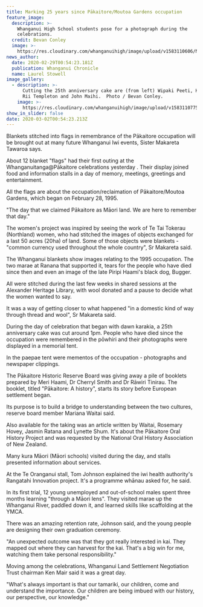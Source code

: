 ```yaml
---
title: Marking 25 years since Pākaitore/Moutoa Gardens occupation
feature_image:
  description: >-
    Whanganui High School students pose for a photograph during the
    celebrations. 
  credit: Bevan Conley
  image: >-
    https://res.cloudinary.com/whanganuihigh/image/upload/v1583110606/News/Pakaitore_day_WHS_students._Chron_29.2.20.jpg
news_author:
  date: 2020-02-29T00:54:23.181Z
  publication: Whanganui Chronicle
  name: Laurel Stowell
image_gallery:
  - description: >-
      Cutting the 25th anniversary cake are (from left) Wipaki Peeti, Ken Mair,
      Rii Templeton and John Maihi.  Photo / Bevan Conley.
    image: >-
      https://res.cloudinary.com/whanganuihigh/image/upload/v1583110775/News/Pakaitore_day_Ken_Mairs._Chron_29.2.20.jpg
show_in_slider: false
date: 2020-03-02T00:54:23.213Z
---
```

Blankets stitched into flags in remembrance of the Pākaitore occupation will be brought out at many future Whanganui Iwi events, Sister Makareta Tawaroa says.

About 12 blanket "flags" had their first outing at the Whanganuitanga@Pākaitore celebrations yesterday . Their display joined food and information stalls in a day of memory, meetings, greetings and entertainment.

All the flags are about the occupation/reclaimation of Pākaitore/Moutoa Gardens, which began on February 28, 1995.

"The day that we claimed Pākaitore as Māori land. We are here to remember that day."

The women's project was inspired by seeing the work of Te Tai Tokerau (Northland) women, who had stitched the images of objects exchanged for a last 50 acres (20ha) of land. Some of those objects were blankets - "common currency used throughout the whole country", Sr Makareta said.

The Whanganui blankets show images relating to the 1995 occupation. The two marae at Ranana that supported it, tears for the people who have died since then and even an image of the late Piripi Haami's black dog, Bugger.

All were stitched during the last few weeks in shared sessions at the Alexander Heritage Library, with wool donated and a pause to decide what the women wanted to say.

It was a way of getting closer to what happened "in a domestic kind of way through thread and wool", Sr Makareta said.

During the day of celebration that began with dawn karakia, a 25th anniversary cake was cut around 1pm. People who have died since the occupation were remembered in the pōwhiri and their photographs were displayed in a memorial tent.

In the paepae tent were mementos of the occupation - photographs and newspaper clippings.

The Pākaitore Historic Reserve Board was giving away a pile of booklets prepared by Meri Haami, Dr Cherryl Smith and Dr Rāwiri Tinirau. The booklet, titled "Pākaitore: A history", starts its story before European settlement began.

Its purpose is to build a bridge to understanding between the two cultures, reserve board member Mariana Waitai said.

Also available for the taking was an article written by Waitai, Rosemary Hovey, Jasmin Ratana and Lynette Shum. It's about the Pākaitore Oral History Project and was requested by the National Oral History Association of New Zealand.

Many kura Māori (Māori schools) visited during the day, and stalls presented information about services.

At the Te Oranganui stall, Tom Johnson explained the iwi health authority's Rangatahi Innovation project. It's a programme whānau asked for, he said.

In its first trial, 12 young unemployed and out-of-school males spent three months learning "through a Māori lens". They visited marae up the Whanganui River, paddled down it, and learned skills like scaffolding at the YMCA.

There was an amazing retention rate, Johnson said, and the young people are designing their own graduation ceremony.

"An unexpected outcome was that they got really interested in kai. They mapped out where they can harvest for the kai. That's a big win for me, watching them take personal responsibility."

Moving among the celebrations, Whanganui Land Settlement Negotiation Trust chairman Ken Mair said it was a great day.

"What's always important is that our tamariki, our children, come and understand the importance. Our children are being imbued with our history, our perspective, our knowledge."
